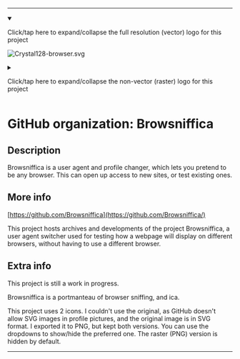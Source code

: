 
***

<details open><summary><p>Click/tap here to expand/collapse the full resolution (vector) logo for this project</p></summary>

![Crystal128-browser.svg](Crystal128-browser.svg)

</details>

<details><summary><p>Click/tap here to expand/collapse the non-vector (raster) logo for this project</p></summary>

![Crystal128-browser.svg.png failed to load. The file may be missing or corrupt. Check the file path for errors first.](/AdditionalInfo/2/Browsniffica/Crystal128-browser.svg.png)

</details>

# GitHub organization: Browsniffica

## Description

Browsniffica is a user agent and profile changer, which lets you pretend to be any browser. This can open up access to new sites, or test existing ones.

## More info

[https://github.com/Browsniffica](https://github.com/Browsniffica/)

This project hosts archives and developments of the project Browsniffica, a user agent switcher used for testing how a webpage will display on different browsers, without having to use a different browser.

## Extra info

This project is still a work in progress.

Browsniffica is a portmanteau of browser sniffing, and ica.

This project uses 2 icons. I couldn't use the original, as GitHub doesn't allow SVG images in profile pictures, and the original image is in SVG format. I exported it to PNG, but kept both versions. You can use the dropdowns to show/hide the preferred one. The raster (PNG) version is hidden by default.

***
